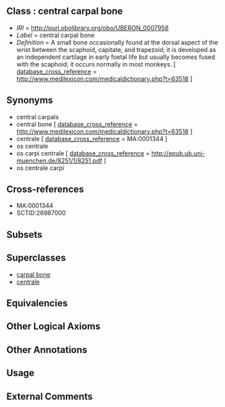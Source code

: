 
## Class : central carpal bone

 * *IRI* = http://purl.obolibrary.org/obo/UBERON_0007958
 * *Label* = central carpal bone
 * *Definition* = A small bone occasionally found at the dorsal aspect of the wrist between the scaphoid, capitate, and trapezoid; it is developed as an independent cartilage in early foetal life but usually becomes fused with the scaphoid; it occurs normally in most monkeys. [ [database_cross_reference](../../ef/oboInOwl#hasDbXref.md) = http://www.medilexicon.com/medicaldictionary.php?t=63518 ]

## Synonyms

 * central carpals
 * central bone [ [database_cross_reference](../../ef/oboInOwl#hasDbXref.md) = http://www.medilexicon.com/medicaldictionary.php?t=63518 ]
 * centrale [ [database_cross_reference](../../ef/oboInOwl#hasDbXref.md) = MA:0001344 ]
 * os centrale
 * os carpi centrale [ [database_cross_reference](../../ef/oboInOwl#hasDbXref.md) = http://epub.ub.uni-muenchen.de/8251/1/8251.pdf ]
 * os centrale carpi

## Cross-references

 * MA:0001344
 * SCTID:26987000

## Subsets


## Superclasses

 * [carpal bone](../../UBERON/35/UBERON_0001435.md)
 * [centrale](../../UBERON/31/UBERON_0012131.md)

## Equivalencies


## Other Logical Axioms


## Other Annotations


## Usage


## External Comments

